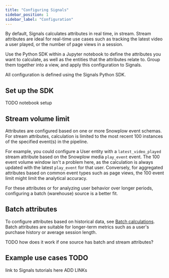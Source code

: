 ```yaml
---
title: "Configuring Signals"
sidebar_position: 1
sidebar_label: "Configuration"
---
```


By default, Signals calculates attributes in real time, in stream. Stream attributes are ideal for real-time use cases such as tracking the latest video a user played, or the number of page views in a session.

Use the Python SDK within a Jupyter notebook to define the attributes you want to calculate, as well as the entities that the attributes relate to. Group them together into a view, and apply this configuration to Signals.

All configuration is defined using the Signals Python SDK.

## Set up the SDK

TODO notebook setup

## Stream volume limit

Attributes are configured based on one or more Snowplow event schemas. For stream attributes, calculation is limited to the most recent 100 instances of the specified event(s) in the pipeline.

For example, you could configure a User entity with a `latest_video_played` stream attribute based on the Snowplow media `play_event` event. The 100 event volume window isn't a problem here, as the calculation is always updated with the latest `play_event` for that user. Conversely, for aggregated attributes based on common event types such as page views, the 100 event limit might limit the analytical accuracy.

For these attributes or for analyzing user behavior over longer periods, configuring a batch (warehouse) source is a better fit.

## Batch attributes

To configure attributes based on historical data, see [Batch calculations](/docs/signals/configuration/batch-calculations/index.md). Batch attributes are suitable for longer-term metrics such as a user's purchase history or average session length.

TODO how does it work if one source has batch and stream attributes?

## Example use cases TODO

link to Signals tutorials here ADD LINKs
